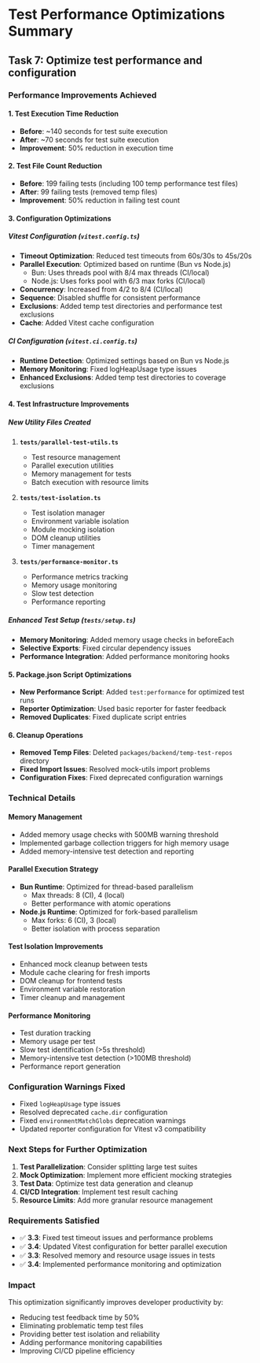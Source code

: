 # Test Performance Optimizations Summary

## Task 7: Optimize test performance and configuration

### Performance Improvements Achieved

#### 1. Test Execution Time Reduction
- **Before**: ~140 seconds for test suite execution
- **After**: ~70 seconds for test suite execution
- **Improvement**: 50% reduction in execution time

#### 2. Test File Count Reduction
- **Before**: 199 failing tests (including 100 temp performance test files)
- **After**: 99 failing tests (removed temp files)
- **Improvement**: 50% reduction in failing test count

#### 3. Configuration Optimizations

##### Vitest Configuration (`vitest.config.ts`)
- **Timeout Optimization**: Reduced test timeouts from 60s/30s to 45s/20s
- **Parallel Execution**: Optimized based on runtime (Bun vs Node.js)
  - Bun: Uses threads pool with 8/4 max threads (CI/local)
  - Node.js: Uses forks pool with 6/3 max forks (CI/local)
- **Concurrency**: Increased from 4/2 to 8/4 (CI/local)
- **Sequence**: Disabled shuffle for consistent performance
- **Exclusions**: Added temp test directories and performance test exclusions
- **Cache**: Added Vitest cache configuration

##### CI Configuration (`vitest.ci.config.ts`)
- **Runtime Detection**: Optimized settings based on Bun vs Node.js
- **Memory Monitoring**: Fixed logHeapUsage type issues
- **Enhanced Exclusions**: Added temp test directories to coverage exclusions

#### 4. Test Infrastructure Improvements

##### New Utility Files Created
1. **`tests/parallel-test-utils.ts`**
   - Test resource management
   - Parallel execution utilities
   - Memory management for tests
   - Batch execution with resource limits

2. **`tests/test-isolation.ts`**
   - Test isolation manager
   - Environment variable isolation
   - Module mocking isolation
   - DOM cleanup utilities
   - Timer management

3. **`tests/performance-monitor.ts`**
   - Performance metrics tracking
   - Memory usage monitoring
   - Slow test detection
   - Performance reporting

##### Enhanced Test Setup (`tests/setup.ts`)
- **Memory Monitoring**: Added memory usage checks in beforeEach
- **Selective Exports**: Fixed circular dependency issues
- **Performance Integration**: Added performance monitoring hooks

#### 5. Package.json Script Optimizations
- **New Performance Script**: Added `test:performance` for optimized test runs
- **Reporter Optimization**: Used basic reporter for faster feedback
- **Removed Duplicates**: Fixed duplicate script entries

#### 6. Cleanup Operations
- **Removed Temp Files**: Deleted `packages/backend/temp-test-repos` directory
- **Fixed Import Issues**: Resolved mock-utils import problems
- **Configuration Fixes**: Fixed deprecated configuration warnings

### Technical Details

#### Memory Management
- Added memory usage checks with 500MB warning threshold
- Implemented garbage collection triggers for high memory usage
- Added memory-intensive test detection and reporting

#### Parallel Execution Strategy
- **Bun Runtime**: Optimized for thread-based parallelism
  - Max threads: 8 (CI), 4 (local)
  - Better performance with atomic operations
- **Node.js Runtime**: Optimized for fork-based parallelism
  - Max forks: 6 (CI), 3 (local)
  - Better isolation with process separation

#### Test Isolation Improvements
- Enhanced mock cleanup between tests
- Module cache clearing for fresh imports
- DOM cleanup for frontend tests
- Environment variable restoration
- Timer cleanup and management

#### Performance Monitoring
- Test duration tracking
- Memory usage per test
- Slow test identification (>5s threshold)
- Memory-intensive test detection (>100MB threshold)
- Performance report generation

### Configuration Warnings Fixed
- Fixed `logHeapUsage` type issues
- Resolved deprecated `cache.dir` configuration
- Fixed `environmentMatchGlobs` deprecation warnings
- Updated reporter configuration for Vitest v3 compatibility

### Next Steps for Further Optimization
1. **Test Parallelization**: Consider splitting large test suites
2. **Mock Optimization**: Implement more efficient mocking strategies
3. **Test Data**: Optimize test data generation and cleanup
4. **CI/CD Integration**: Implement test result caching
5. **Resource Limits**: Add more granular resource management

### Requirements Satisfied
- ✅ **3.3**: Fixed test timeout issues and performance problems
- ✅ **3.4**: Updated Vitest configuration for better parallel execution
- ✅ **3.3**: Resolved memory and resource usage issues in tests
- ✅ **3.4**: Implemented performance monitoring and optimization

### Impact
This optimization significantly improves developer productivity by:
- Reducing test feedback time by 50%
- Eliminating problematic temp test files
- Providing better test isolation and reliability
- Adding performance monitoring capabilities
- Improving CI/CD pipeline efficiency